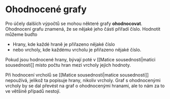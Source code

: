 # Ohodnocené grafy
Pro účely dalších výpočtů se mohou některé grafy **ohodnocovat**. Ohodnocení grafu znamená, že se nějaké jeho části přiřadí číslo. Hodnotit můžeme buďto
- Hrany, kde každé hraně je přiřazeno nějaké číslo
- nebo vrcholy, kde každému vrcholu je přiřazeno nějaké číslo.

Pokud jsou hodnocené hrany, bývají poté v [[Matice sousednosti|matici sousednosti]] místo počtu hran mezi vrcholy jejich hodnoty.

Při hodnocení vrcholů se [[Matice sousednosti|matice sousednosti]] nepoužívá, jelikož ta popisuje hrany, nikoliv vrcholy. Graf s ohodnocenými vrcholy by se dal převést na graf o ohodnocenými hranami, ale to nám za to ve většině případů nestojí.